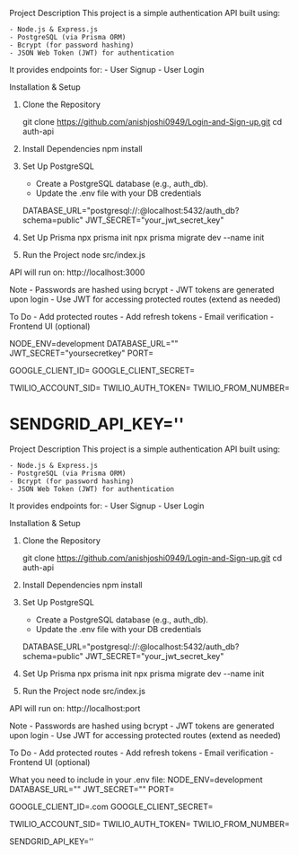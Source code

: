 Project Description
This project is a simple authentication API built using:

    - Node.js & Express.js
    - PostgreSQL (via Prisma ORM)
    - Bcrypt (for password hashing)
    - JSON Web Token (JWT) for authentication

It provides endpoints for:
    - User Signup
    - User Login

Installation & Setup

1. Clone the Repository

    git clone https://github.com/anishjoshi0949/Login-and-Sign-up.git
    cd auth-api

2. Install Dependencies
    npm install

3. Set Up PostgreSQL
    - Create a PostgreSQL database (e.g., auth_db).
    - Update the .env file with your DB credentials 

    DATABASE_URL="postgresql://<username>:<password>@localhost:5432/auth_db?schema=public"
    JWT_SECRET="your_jwt_secret_key"

4. Set Up Prisma
    npx prisma init
    npx prisma migrate dev --name init

5. Run the Project
    node src/index.js

API will run on: http://localhost:3000


Note
    - Passwords are hashed using bcrypt
    - JWT tokens are generated upon login
    - Use JWT for accessing protected routes (extend as needed)

To Do
    - Add protected routes
    - Add refresh tokens
    - Email verification
    - Frontend UI (optional)


NODE_ENV=development
DATABASE_URL=""
JWT_SECRET="yoursecretkey"
PORT=

GOOGLE_CLIENT_ID=
GOOGLE_CLIENT_SECRET=

TWILIO_ACCOUNT_SID=
TWILIO_AUTH_TOKEN=
TWILIO_FROM_NUMBER=

SENDGRID_API_KEY=''
=======
Project Description
This project is a simple authentication API built using:

    - Node.js & Express.js
    - PostgreSQL (via Prisma ORM)
    - Bcrypt (for password hashing)
    - JSON Web Token (JWT) for authentication

It provides endpoints for:
    - User Signup
    - User Login

Installation & Setup

1. Clone the Repository

    git clone https://github.com/anishjoshi0949/Login-and-Sign-up.git
    cd auth-api

2. Install Dependencies
    npm install

3. Set Up PostgreSQL
    - Create a PostgreSQL database (e.g., auth_db).
    - Update the .env file with your DB credentials 

    DATABASE_URL="postgresql://<username>:<password>@localhost:5432/auth_db?schema=public"
    JWT_SECRET="your_jwt_secret_key"

4. Set Up Prisma
    npx prisma init
    npx prisma migrate dev --name init

5. Run the Project
    node src/index.js

API will run on: http://localhost:port


Note
    - Passwords are hashed using bcrypt
    - JWT tokens are generated upon login
    - Use JWT for accessing protected routes (extend as needed)

To Do
    - Add protected routes
    - Add refresh tokens
    - Email verification
    - Frontend UI (optional)

What you need to include in your .env file:
NODE_ENV=development
DATABASE_URL=""
JWT_SECRET=""
PORT=

GOOGLE_CLIENT_ID=.com
GOOGLE_CLIENT_SECRET=

TWILIO_ACCOUNT_SID=
TWILIO_AUTH_TOKEN=
TWILIO_FROM_NUMBER=

SENDGRID_API_KEY=''
